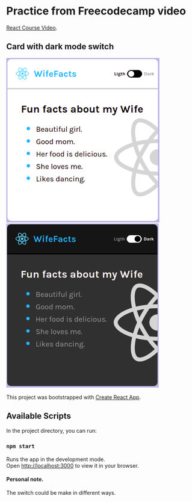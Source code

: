 # Practice from Freecodecamp video 

[React Course Video](https://www.youtube.com/watch?v=bMknfKXIFA8).

## Card with dark mode switch
![Light](./light-mode.png)
![Dark](./dark-mode.png)


This project was bootstrapped with [Create React App](https://github.com/facebook/create-react-app).

## Available Scripts

In the project directory, you can run:

### `npm start`

Runs the app in the development mode.\
Open [http://localhost:3000](http://localhost:3000) to view it in your browser.

#### Personal note. 

The switch could be make in different ways.
